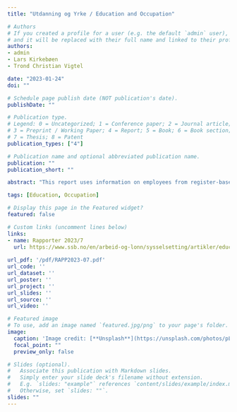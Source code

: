 ```yaml
---
title: "Utdanning og Yrke / Education and Occupation"

# Authors
# If you created a profile for a user (e.g. the default `admin` user), write the username (folder name) here 
# and it will be replaced with their full name and linked to their profile.
authors:
- admin
- Lars Kirkebøen
- Trond Christian Vigtel

date: "2023-01-24"
doi: ""

# Schedule page publish date (NOT publication's date).
publishDate: ""

# Publication type.
# Legend: 0 = Uncategorized; 1 = Conference paper; 2 = Journal article;
# 3 = Preprint / Working Paper; 4 = Report; 5 = Book; 6 = Book section;
# 7 = Thesis; 8 = Patent
publication_types: ["4"]

# Publication name and optional abbreviated publication name.
publication: ""
publication_short: "" 

abstract: "This report uses information on employees from register-based employment (2003–2014) and a-ordningen (coordinated reporting by employers about income and employees to NAV, Statistics Norway, and the Norwegian Tax Administration, 2015–2022), as well as advertised positions from NAV and Statistics Norway (2015–2022) to examine relationships between education and occupation."

tags: [Education, Occupation]

# Display this page in the Featured widget?
featured: false

# Custom links (uncomment lines below)
links:
- name: Rapporter 2023/7
  url: https://www.ssb.no/en/arbeid-og-lonn/sysselsetting/artikler/education-and-occupation
  
url_pdf: '/pdf/RAPP2023-07.pdf'
url_code: ''
url_dataset: ''
url_poster: ''
url_project: ''
url_slides: ''
url_source: ''
url_video: ''

# Featured image
# To use, add an image named `featured.jpg/png` to your page's folder. 
image:
  caption: 'Image credit: [**Unsplash**](https://unsplash.com/photos/pLCdAaMFLTE)'
  focal_point: ""
  preview_only: false

# Slides (optional).
#   Associate this publication with Markdown slides.
#   Simply enter your slide deck's filename without extension.
#   E.g. `slides: "example"` references `content/slides/example/index.md`.
#   Otherwise, set `slides: ""`.
slides: ""
---
```



